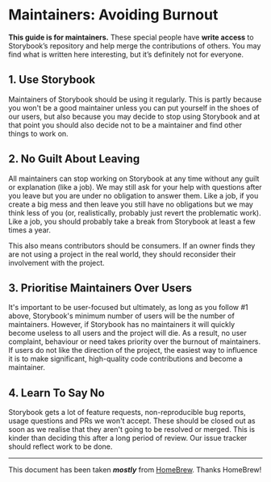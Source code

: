 # Maintainers: Avoiding Burnout

**This guide is for maintainers.** These special people have **write
access** to Storybook’s repository and help merge the contributions of
others. You may find what is written here interesting, but it’s
definitely not for everyone.

## 1. Use Storybook

Maintainers of Storybook should be using it regularly. This is partly because
you won't be a good maintainer unless you can put yourself in the shoes of our
users, but also because you may decide to stop using Storybook and at that point
you should also decide not to be a maintainer and find other things to work on.

## 2. No Guilt About Leaving

All maintainers can stop working on Storybook at any time without any guilt or
explanation (like a job). We may still ask for your help with questions after
you leave but you are under no obligation to answer them. Like a job, if you
create a big mess and then leave you still have no obligations but we may think
less of you (or, realistically, probably just revert the problematic work).
Like a job, you should probably take a break from Storybook at least a few times
a year.

This also means contributors should be consumers. If an owner finds they are
not using a project in the real world, they should reconsider their involvement
with the project.

## 3. Prioritise Maintainers Over Users

It's important to be user-focused but ultimately, as long as you follow #1
above, Storybook's minimum number of users will be the number of maintainers.
However, if Storybook has no maintainers it will quickly become useless to all
users and the project will die. As a result, no user complaint, behaviour or
need takes priority over the burnout of maintainers. If users do not like the
direction of the project, the easiest way to influence it is to make
significant, high-quality code contributions and become a maintainer.

## 4. Learn To Say No

Storybook gets a lot of feature requests, non-reproducible bug reports, usage
questions and PRs we won't accept. These should be closed out as soon as we
realise that they aren't going to be resolved or merged. This is kinder than
deciding this after a long period of review. Our issue tracker should reflect
work to be done.

* * *

This document has been taken **_mostly_** from [HomeBrew](https://github.com/Storybook/brew/blob/76955b47bd2ae3eba1b041430d7e1aeab246de0d/docs/Maintainers-Avoiding-Burnout.md).  Thanks HomeBrew!
